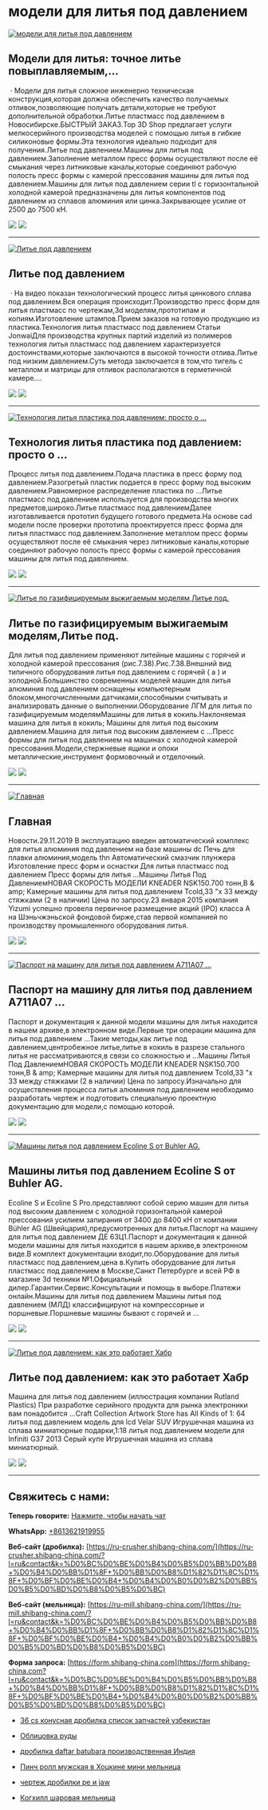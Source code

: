 # модели для литья под давлением

<a href="https://swt.shibang-china.com/?l=ru&img&k=%D0%BC%D0%BE%D0%B4%D0%B5%D0%BB%D0%B8+%D0%B4%D0%BB%D1%8F+%D0%BB%D0%B8%D1%82%D1%8C%D1%8F+%D0%BF%D0%BE%D0%B4+%D0%B4%D0%B0%D0%B2%D0%BB%D0%B5%D0%BD%D0%B8%D0%B5%D0%BC" target="_blank">![модели для литья под давлением](http://static.shibang-china.com/all-800x300/437.jpg)</a>

## Модели для литья: точное литье повыплавляемым,…
&nbsp;&#0183;&#32;Модели для литья сложное инженерно техническая конструкция,которая должна обеспечить качество получаемых отливок,позволяющие получать детали,которые не требуют дополнительной обработки.Литье пластмасс под давлением в Новосибирске.БЫСТРЫЙ ЗАКАЗ.Top 3D Shop предлагает услуги мелкосерийного производства моделей с помощью литья в гибкие силиконовые формы.Эта технология идеально подходит для получения.Литье под давлением.Машины для литья под давлением.Заполнение металлом пресс формы осуществляют после её смыкания через литниковые каналы,которые соединяют рабочую полость пресс формы с камерой прессования машины для литья под давлением.Машины для литья под давлением серии tl с горизонтальной холодной камерой предназначены для литья компонентов под давлением из сплавов алюминия или цинка.Закрывающее усилие от 2500 до 7500 кН.


<a href="https://whatsapp.shibangsoft.com/WhatsApp.php" target="_blank" title="WhatsApp">![](http://static.shibang-china.com/icon/whatsapp.png)</a> <a href="https://swt.shibang-china.com/?l=ru&icon&k=%D0%BC%D0%BE%D0%B4%D0%B5%D0%BB%D0%B8+%D0%B4%D0%BB%D1%8F+%D0%BB%D0%B8%D1%82%D1%8C%D1%8F+%D0%BF%D0%BE%D0%B4+%D0%B4%D0%B0%D0%B2%D0%BB%D0%B5%D0%BD%D0%B8%D0%B5%D0%BC" target="_blank">![](http://static.shibang-china.com/icon/chat-ru.png)</a>

---

<a href="https://swt.shibang-china.com/?l=ru&img&k=%D0%BC%D0%BE%D0%B4%D0%B5%D0%BB%D0%B8+%D0%B4%D0%BB%D1%8F+%D0%BB%D0%B8%D1%82%D1%8C%D1%8F+%D0%BF%D0%BE%D0%B4+%D0%B4%D0%B0%D0%B2%D0%BB%D0%B5%D0%BD%D0%B8%D0%B5%D0%BC" target="_blank">![Литье под давлением](http://static.shibang-china.com/all-800x300/1220.jpg)</a>

## Литье под давлением
&nbsp;&#0183;&#32;На видео показан технологический процесс литья цинкового сплава под давлением.Вся операция происходит.Производство пресс форм для литья пластмасс по чертежам,3d моделям,прототипам и копиям.Изготовление штампов.Прием заказов на готовую продукцию из пластика.Технология литья пластмасс под давлением Статьи JonwaiДля производства крупных партий изделий из полимеров технология литья пластмасс под давлением характеризуется достоинствами,которые заключаются в высокой точности отлива.Литье под низким давлением.Суть метода заключается в том,что тигель с металлом и матрицы для отливок располагаются в герметичной камере.…


<a href="https://whatsapp.shibangsoft.com/WhatsApp.php" target="_blank" title="WhatsApp">![](http://static.shibang-china.com/icon/whatsapp.png)</a> <a href="https://swt.shibang-china.com/?l=ru&icon&k=%D0%BC%D0%BE%D0%B4%D0%B5%D0%BB%D0%B8+%D0%B4%D0%BB%D1%8F+%D0%BB%D0%B8%D1%82%D1%8C%D1%8F+%D0%BF%D0%BE%D0%B4+%D0%B4%D0%B0%D0%B2%D0%BB%D0%B5%D0%BD%D0%B8%D0%B5%D0%BC" target="_blank">![](http://static.shibang-china.com/icon/chat-ru.png)</a>

---

<a href="https://swt.shibang-china.com/?l=ru&img&k=%D0%BC%D0%BE%D0%B4%D0%B5%D0%BB%D0%B8+%D0%B4%D0%BB%D1%8F+%D0%BB%D0%B8%D1%82%D1%8C%D1%8F+%D0%BF%D0%BE%D0%B4+%D0%B4%D0%B0%D0%B2%D0%BB%D0%B5%D0%BD%D0%B8%D0%B5%D0%BC" target="_blank">![Технология литья пластика под давлением: просто о …](http://static.shibang-china.com/all-800x300/1016.jpg)</a>

## Технология литья пластика под давлением: просто о …
Процесс литья под давлением.Подача пластика в пресс форму под давлением.Разогретый пластик подается в пресс форму под высоким давлением.Равномерное распределение пластика по …Литье пластмасс под давлением используется для производства многих предметов,широко.Литье пластмасс под давлениемДалее изготавливается прототип будущего готового предмета.На основе cad модели после проверки прототипа проектируется пресс форма для литья пластмасс под давлением.Заполнение металлом пресс формы осуществляют после её смыкания через литниковые каналы,которые соединяют рабочую полость пресс формы с камерой прессования машины для литья под давлением.


<a href="https://whatsapp.shibangsoft.com/WhatsApp.php" target="_blank" title="WhatsApp">![](http://static.shibang-china.com/icon/whatsapp.png)</a> <a href="https://swt.shibang-china.com/?l=ru&icon&k=%D0%BC%D0%BE%D0%B4%D0%B5%D0%BB%D0%B8+%D0%B4%D0%BB%D1%8F+%D0%BB%D0%B8%D1%82%D1%8C%D1%8F+%D0%BF%D0%BE%D0%B4+%D0%B4%D0%B0%D0%B2%D0%BB%D0%B5%D0%BD%D0%B8%D0%B5%D0%BC" target="_blank">![](http://static.shibang-china.com/icon/chat-ru.png)</a>

---

<a href="https://swt.shibang-china.com/?l=ru&img&k=%D0%BC%D0%BE%D0%B4%D0%B5%D0%BB%D0%B8+%D0%B4%D0%BB%D1%8F+%D0%BB%D0%B8%D1%82%D1%8C%D1%8F+%D0%BF%D0%BE%D0%B4+%D0%B4%D0%B0%D0%B2%D0%BB%D0%B5%D0%BD%D0%B8%D0%B5%D0%BC" target="_blank">![Литье по газифицируемым выжигаемым моделям,Литье под.](http://static.shibang-china.com/all-800x300/1343.jpg)</a>

## Литье по газифицируемым выжигаемым моделям,Литье под.
Для литья под давлением применяют литейные машины с горячей и холодной камерой прессования (рис.7.38).Рис.7.38.Внешний вид типичного оборудования литья под давлением с горячей ( а ) и холодной.Большинство современных моделей машин для литья алюминия под давлением оснащены компьютерным блоком,многочисленными датчиками,способными считывать и анализировать данные о выполнении.Оборудование ЛГМ для литья по газифицируемым моделямМашины для литья в кокиль.Наклоняемая машина для литья в кокиль; Машины для литья под высоким давлением.Машина для литья под высоким давлением с …Пресс формы для литья под давлением на машинах с холодной камерой прессования.Модели,стержневые ящики и опоки металлические,инструмент формовочный и отделочный.


<a href="https://whatsapp.shibangsoft.com/WhatsApp.php" target="_blank" title="WhatsApp">![](http://static.shibang-china.com/icon/whatsapp.png)</a> <a href="https://swt.shibang-china.com/?l=ru&icon&k=%D0%BC%D0%BE%D0%B4%D0%B5%D0%BB%D0%B8+%D0%B4%D0%BB%D1%8F+%D0%BB%D0%B8%D1%82%D1%8C%D1%8F+%D0%BF%D0%BE%D0%B4+%D0%B4%D0%B0%D0%B2%D0%BB%D0%B5%D0%BD%D0%B8%D0%B5%D0%BC" target="_blank">![](http://static.shibang-china.com/icon/chat-ru.png)</a>

---

<a href="https://swt.shibang-china.com/?l=ru&img&k=%D0%BC%D0%BE%D0%B4%D0%B5%D0%BB%D0%B8+%D0%B4%D0%BB%D1%8F+%D0%BB%D0%B8%D1%82%D1%8C%D1%8F+%D0%BF%D0%BE%D0%B4+%D0%B4%D0%B0%D0%B2%D0%BB%D0%B5%D0%BD%D0%B8%D0%B5%D0%BC" target="_blank">![Главная](http://static.shibang-china.com/all-800x300/1482.jpg)</a>

## Главная
Новости.29.11.2019 В эксплуатацию введен автоматический комплекс для литья алюминия под давлением на базе машины dc Печь для плавки алюминия,модель thn Автоматический смазчик плунжера Изготовление пресс форм и оснастки Для литья пластмасс под давлением Пресс формы для литья …Машины Литья Под ДавлениемНОВАЯ СКОРОСТЬ МОДЕЛИ KNEADER NSK150.700 тонн,B &amp; amp; Камерные машины для литья под давлением Tcold,33 &quot;x 33 между стяжками (2 в наличии) Цена по запросу.23 января 2015 компания Yizumi успешно провела первичное размещение акций (IPO) класса А на Шэньчжэньской фондовой бирже,став первой компанией по производству промышленного оборудования литья.


<a href="https://whatsapp.shibangsoft.com/WhatsApp.php" target="_blank" title="WhatsApp">![](http://static.shibang-china.com/icon/whatsapp.png)</a> <a href="https://swt.shibang-china.com/?l=ru&icon&k=%D0%BC%D0%BE%D0%B4%D0%B5%D0%BB%D0%B8+%D0%B4%D0%BB%D1%8F+%D0%BB%D0%B8%D1%82%D1%8C%D1%8F+%D0%BF%D0%BE%D0%B4+%D0%B4%D0%B0%D0%B2%D0%BB%D0%B5%D0%BD%D0%B8%D0%B5%D0%BC" target="_blank">![](http://static.shibang-china.com/icon/chat-ru.png)</a>

---

<a href="https://swt.shibang-china.com/?l=ru&img&k=%D0%BC%D0%BE%D0%B4%D0%B5%D0%BB%D0%B8+%D0%B4%D0%BB%D1%8F+%D0%BB%D0%B8%D1%82%D1%8C%D1%8F+%D0%BF%D0%BE%D0%B4+%D0%B4%D0%B0%D0%B2%D0%BB%D0%B5%D0%BD%D0%B8%D0%B5%D0%BC" target="_blank">![Паспорт на машину для литья под давлением А711А07 …](http://static.shibang-china.com/all-800x300/326.jpg)</a>

## Паспорт на машину для литья под давлением А711А07 …
Паспорт и документация к данной модели машины для литья находится в нашем архиве,в электронном виде.Первые три операции машина для литья под давлением …Такие методы,как литье под давлением,центробежное литье,литье в кокиль в разрезе стального литья не рассматриваются,в связи со сложностью и …Машины Литья Под ДавлениемНОВАЯ СКОРОСТЬ МОДЕЛИ KNEADER NSK150.700 тонн,B &amp; amp; Камерные машины для литья под давлением Tcold,33 &quot;x 33 между стяжками (2 в наличии) Цена по запросу.Изначально для осуществления процесса литья алюминия под давлением необходимо разработать чертеж и подготовить специальную проектную документацию для модели,с помощью которой.


<a href="https://whatsapp.shibangsoft.com/WhatsApp.php" target="_blank" title="WhatsApp">![](http://static.shibang-china.com/icon/whatsapp.png)</a> <a href="https://swt.shibang-china.com/?l=ru&icon&k=%D0%BC%D0%BE%D0%B4%D0%B5%D0%BB%D0%B8+%D0%B4%D0%BB%D1%8F+%D0%BB%D0%B8%D1%82%D1%8C%D1%8F+%D0%BF%D0%BE%D0%B4+%D0%B4%D0%B0%D0%B2%D0%BB%D0%B5%D0%BD%D0%B8%D0%B5%D0%BC" target="_blank">![](http://static.shibang-china.com/icon/chat-ru.png)</a>

---

<a href="https://swt.shibang-china.com/?l=ru&img&k=%D0%BC%D0%BE%D0%B4%D0%B5%D0%BB%D0%B8+%D0%B4%D0%BB%D1%8F+%D0%BB%D0%B8%D1%82%D1%8C%D1%8F+%D0%BF%D0%BE%D0%B4+%D0%B4%D0%B0%D0%B2%D0%BB%D0%B5%D0%BD%D0%B8%D0%B5%D0%BC" target="_blank">![Машины литья под давлением Ecoline S от Buhler AG.](http://static.shibang-china.com/all-800x300/222.jpg)</a>

## Машины литья под давлением Ecoline S от Buhler AG.
Ecoline S и Ecoline S Pro.представляют собой серию машин для литья под высоким давлением с холодной горизонтальной камерой прессования усилием запирания от 3400 до 8400 кН от компании B&#252;hler AG (Швейцария),предусмотренных для литья.Паспорт на машину для литья под давлением ДЕ 63Ц1.Паспорт и документация к данной модели машины для литья находится в нашем архиве,в электронном виде.В комплект документации входит,по.Оборудование для литья пластмасс под давлением,цена в.Купить оборудование для литья пластмасс под давлением в Москве,Санкт Петербурге и всей РФ в магазине 3d техники №1.Официальный дилер.Гарантии.Сервис.Консультации и помощь в выборе.Платежи онлайн.Машины для литья под давлением Машины литья под давлением (МЛД) классифицируют на компрессорные и поршневые.Поршневые машины бывают с горячей и …


<a href="https://whatsapp.shibangsoft.com/WhatsApp.php" target="_blank" title="WhatsApp">![](http://static.shibang-china.com/icon/whatsapp.png)</a> <a href="https://swt.shibang-china.com/?l=ru&icon&k=%D0%BC%D0%BE%D0%B4%D0%B5%D0%BB%D0%B8+%D0%B4%D0%BB%D1%8F+%D0%BB%D0%B8%D1%82%D1%8C%D1%8F+%D0%BF%D0%BE%D0%B4+%D0%B4%D0%B0%D0%B2%D0%BB%D0%B5%D0%BD%D0%B8%D0%B5%D0%BC" target="_blank">![](http://static.shibang-china.com/icon/chat-ru.png)</a>

---

<a href="https://swt.shibang-china.com/?l=ru&img&k=%D0%BC%D0%BE%D0%B4%D0%B5%D0%BB%D0%B8+%D0%B4%D0%BB%D1%8F+%D0%BB%D0%B8%D1%82%D1%8C%D1%8F+%D0%BF%D0%BE%D0%B4+%D0%B4%D0%B0%D0%B2%D0%BB%D0%B5%D0%BD%D0%B8%D0%B5%D0%BC" target="_blank">![Литье под давлением: как это работает Хабр](http://static.shibang-china.com/all-800x300/748.jpg)</a>

## Литье под давлением: как это работает Хабр
Машина для литья под давлением (иллюстрация компании Rutland Plastics) При разработке серийного продукта для рынка электроники вам понадобится …Craft Collection Artwork Store has All Kinds of 1: 64 литья под давлением модель для lcd Velar SUV Игрушечная машина из сплава миниатюрные подарки,1:18 литья под давлением модели для Infiniti G37 2013 Серый купе Игрушечная машина из сплава миниатюрный.

<a href="https://whatsapp.shibangsoft.com/WhatsApp.php" target="_blank" title="WhatsApp">![](http://static.shibang-china.com/icon/whatsapp.png)</a> <a href="https://swt.shibang-china.com/?l=ru&icon&k=%D0%BC%D0%BE%D0%B4%D0%B5%D0%BB%D0%B8+%D0%B4%D0%BB%D1%8F+%D0%BB%D0%B8%D1%82%D1%8C%D1%8F+%D0%BF%D0%BE%D0%B4+%D0%B4%D0%B0%D0%B2%D0%BB%D0%B5%D0%BD%D0%B8%D0%B5%D0%BC" target="_blank">![](http://static.shibang-china.com/icon/chat-ru.png)</a>

---
## Свяжитесь с нами:

**Теперь говорите:** [Нажмите, чтобы начать чат](https://swt.shibang-china.com?l=ru&contact&k=%D0%BC%D0%BE%D0%B4%D0%B5%D0%BB%D0%B8+%D0%B4%D0%BB%D1%8F+%D0%BB%D0%B8%D1%82%D1%8C%D1%8F+%D0%BF%D0%BE%D0%B4+%D0%B4%D0%B0%D0%B2%D0%BB%D0%B5%D0%BD%D0%B8%D0%B5%D0%BC)

**WhatsApp:**  [+8613621919955](https://whatsapp.shibangsoft.com/WhatsApp.php)

**Веб-сайт (дробилка):** [https://ru-crusher.shibang-china.com/](https://ru-crusher.shibang-china.com/?l=ru&contact&k=%D0%BC%D0%BE%D0%B4%D0%B5%D0%BB%D0%B8+%D0%B4%D0%BB%D1%8F+%D0%BB%D0%B8%D1%82%D1%8C%D1%8F+%D0%BF%D0%BE%D0%B4+%D0%B4%D0%B0%D0%B2%D0%BB%D0%B5%D0%BD%D0%B8%D0%B5%D0%BC)

**Веб-сайт (мельница):** [https://ru-mill.shibang-china.com/](https://ru-mill.shibang-china.com/?l=ru&contact&k=%D0%BC%D0%BE%D0%B4%D0%B5%D0%BB%D0%B8+%D0%B4%D0%BB%D1%8F+%D0%BB%D0%B8%D1%82%D1%8C%D1%8F+%D0%BF%D0%BE%D0%B4+%D0%B4%D0%B0%D0%B2%D0%BB%D0%B5%D0%BD%D0%B8%D0%B5%D0%BC)

**Форма запроса:** [https://form.shibang-china.com](https://form.shibang-china.com?l=ru&contact&k=%D0%BC%D0%BE%D0%B4%D0%B5%D0%BB%D0%B8+%D0%B4%D0%BB%D1%8F+%D0%BB%D0%B8%D1%82%D1%8C%D1%8F+%D0%BF%D0%BE%D0%B4+%D0%B4%D0%B0%D0%B2%D0%BB%D0%B5%D0%BD%D0%B8%D0%B5%D0%BC)

* [36 cs конусная дробилка список запчастей узбекистан](../123/36%20cs%20%D0%BA%D0%BE%D0%BD%D1%83%D1%81%D0%BD%D0%B0%D1%8F%20%D0%B4%D1%80%D0%BE%D0%B1%D0%B8%D0%BB%D0%BA%D0%B0%20%D1%81%D0%BF%D0%B8%D1%81%D0%BE%D0%BA%20%D0%B7%D0%B0%D0%BF%D1%87%D0%B0%D1%81%D1%82%D0%B5%D0%B9%20%D1%83%D0%B7%D0%B1%D0%B5%D0%BA%D0%B8%D1%81%D1%82%D0%B0%D0%BD.md)

* [Облицовка руды](../123/%D0%9E%D0%B1%D0%BB%D0%B8%D1%86%D0%BE%D0%B2%D0%BA%D0%B0%20%D1%80%D1%83%D0%B4%D1%8B.md)

* [дробилка daftar batubara производственная Индия](../124/%D0%B4%D1%80%D0%BE%D0%B1%D0%B8%D0%BB%D0%BA%D0%B0%20daftar%20batubara%20%D0%BF%D1%80%D0%BE%D0%B8%D0%B7%D0%B2%D0%BE%D0%B4%D1%81%D1%82%D0%B2%D0%B5%D0%BD%D0%BD%D0%B0%D1%8F%20%D0%98%D0%BD%D0%B4%D0%B8%D1%8F.md)

* [Пинч ролл мужская в Хоцкине мини мельница](../123/%D0%9F%D0%B8%D0%BD%D1%87%20%D1%80%D0%BE%D0%BB%D0%BB%20%D0%BC%D1%83%D0%B6%D1%81%D0%BA%D0%B0%D1%8F%20%D0%B2%20%D0%A5%D0%BE%D1%86%D0%BA%D0%B8%D0%BD%D0%B5%20%D0%BC%D0%B8%D0%BD%D0%B8%20%D0%BC%D0%B5%D0%BB%D1%8C%D0%BD%D0%B8%D1%86%D0%B0.md)

* [чертеж дробилки pe и jaw](../122/%D1%87%D0%B5%D1%80%D1%82%D0%B5%D0%B6%20%D0%B4%D1%80%D0%BE%D0%B1%D0%B8%D0%BB%D0%BA%D0%B8%20pe%20%D0%B8%20jaw.md)

* [Когхилл шаровая мельница](../121/%D0%9A%D0%BE%D0%B3%D1%85%D0%B8%D0%BB%D0%BB%20%D1%88%D0%B0%D1%80%D0%BE%D0%B2%D0%B0%D1%8F%20%D0%BC%D0%B5%D0%BB%D1%8C%D0%BD%D0%B8%D1%86%D0%B0.md)
